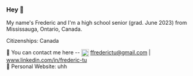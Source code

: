 ### Hey 👋

My name's Frederic and I'm a high school senior (grad. June 2023) from Mississauga, Ontario, Canada. 


Citizenships: Canada


💬 You can contact me here -- <img src="https://upload.wikimedia.org/wikipedia/commons/7/7e/Gmail_icon_%282020%29.svg" height=20 align=center> ffrederictu@gmail.com | <img src="https://upload.wikimedia.org/wikipedia/commons/8/81/LinkedIn_icon.svg" height=2- align=center> www.linkedin.com/in/frederic-tu
<br/>
💬 Personal Website: uhh


<!--
[<img src="t" height=38 align=center>](https://www.example.com) &nbsp;
[<img src="t" height=40 align=center>](https://www.example.com) &nbsp;
[<img src="t" height=40 align=center>](https://www.example.com) &nbsp;

https://upload.wikimedia.org/wikipedia/commons/7/7e/Gmail_icon_%282020%29.svg
https://upload.wikimedia.org/wikipedia/commons/8/81/LinkedIn_icon.svg
-->

<!--
Here are some ideas to get you started:

- 🔭 I’m currently working on ...
- 🌱 I’m currently learning ...
- 👯 I’m looking to collaborate on ...
- 🤔 I’m looking for help with ...
- 💬 Ask me about ...
- 📫 How to reach me: ...
- 😄 Pronouns: ...
- ⚡ Fun fact: ...
-->
